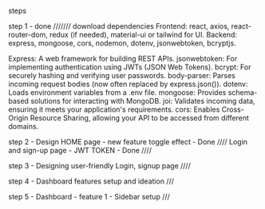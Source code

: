 steps

step 1 - done ///////
download dependencies
Frontend: react, axios, react-router-dom, redux (if needed), material-ui or tailwind for UI.
Backend: express, mongoose, cors, nodemon, dotenv, jsonwebtoken, bcryptjs.

Express: A web framework for building REST APIs.
jsonwebtoken: For implementing authentication using JWTs (JSON Web Tokens).
bcrypt: For securely hashing and verifying user passwords.
body-parser: Parses incoming request bodies (now often replaced by express.json()).
dotenv: Loads environment variables from a .env file.
mongoose: Provides schema-based solutions for interacting with MongoDB.
joi: Validates incoming data, ensuring it meets your application's requirements.
cors: Enables Cross-Origin Resource Sharing, allowing your API to be accessed from different domains.

step 2 - Design HOME page - new feature toggle effect - Done ////
Login and sign-up page - JWT TOKEN - Done ////

step 3 - Designing user-friendly Login, signup page ////

step 4 - Dashboard features setup and ideation ///

step 5 - Dashboard - feature 1 - Sidebar setup   ///

